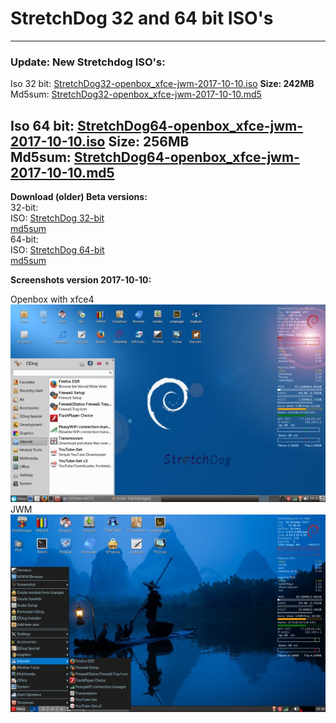 # StretchDog 32 and 64 bit ISO's  
---
### Update: New Stretchdog ISO's:  
  
Iso 32 bit: [StretchDog32-openbox_xfce-jwm-2017-10-10.iso](https://github.com/fredx181/StretchDog/releases/download/v2.0/StretchDog32-openbox_xfce-jwm-2017-10-10.iso) **Size: 242MB**          
Md5sum: [StretchDog32-openbox_xfce-jwm-2017-10-10.md5](https://github.com/fredx181/StretchDog/releases/download/v2.0/StretchDog32-openbox_xfce-jwm-2017-10-10.md5)      

Iso 64 bit: [StretchDog64-openbox_xfce-jwm-2017-10-10.iso](https://github.com/fredx181/StretchDog/releases/download/v2.0/StretchDog64-openbox_xfce-jwm-2017-10-10.iso) **Size: 256MB**              
Md5sum: [StretchDog64-openbox_xfce-jwm-2017-10-10.md5](https://github.com/fredx181/StretchDog/releases/download/v2.0/StretchDog64-openbox_xfce-jwm-2017-10-10.md5)      
---
**Download (older) Beta versions:**    
32-bit:    
ISO: [StretchDog 32-bit](https://github.com/fredx181/StretchDog/releases/download/v2.0/StretchDog32-2017-07-04.iso)    
[md5sum](https://github.com/fredx181/StretchDog/releases/download/v2.0/StretchDog32-2017-07-04.md5)    
64-bit:    
ISO: [StretchDog 64-bit](https://github.com/fredx181/StretchDog/releases/download/v2.0/StretchDog64-2017-07-04.iso)    
[md5sum](https://github.com/fredx181/StretchDog/releases/download/v2.0/StretchDog64-2017-07-04.md5)    
 
**Screenshots version 2017-10-10:**  
    
Openbox with xfce4  
![SCREENSHOT](https://github.com/DebianDog/MakeLive/raw/gh-pages/images/stretchdog.jpg)      
JWM     
![SCREENSHOT](https://github.com/DebianDog/MakeLive/raw/gh-pages/images/stretch-jwm.jpg) 
